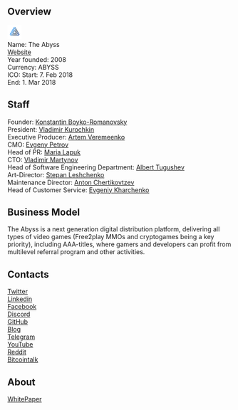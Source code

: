 ## Overview
![logo](../projects/logo/the_abyss.png)  
Name: The Abyss  
[Website](https://www.theabyss.com/)  
Year founded: 2008  
Currency: ABYSS  
ICO: Start: 7. Feb 2018  
End: 1. Mar 2018
## Staff
Founder: [Konstantin Boyko-Romanovsky](../people/konstantin_boyko-romanovsky.md)  
President: [Vladimir Kurochkin](../people/vladimir_kurochkin.md)  
Executive Producer: [Artem Veremeenko](../people/artem_veremeenko.md)  
CMO: [Evgeny Petrov](../people/evgeny_petrov.md)  
Head of PR: [Maria Lapuk](../people/maria_lapuk.md)  
CTO: [Vladimir Martynov](../people/vladimir_martynov.md)  
Head of Software Engineering Department: [Albert Tugushev](../people/albert_tugushev.md)  
Art-Director: [Stepan Leshchenko](../people/stepan_leshchenko.md)  
Maintenance Director: [Anton Chertikovtzev](../people/anton_chertikovtzev.md)  
Head of Customer Service: [Evgeniy Kharchenko](../people/evgeniy_kharchenko.md)  
## Business Model
The Abyss is a next generation digital distribution platform, delivering all types of video games (Free2play MMOs and cryptogames being a key priority), including AAA-titles, where gamers and developers can profit from multilevel referral program and other activities.
## Contacts  
[Twitter](https://twitter.com/theabyss)  
[Linkedin](https://www.linkedin.com/company/theabyss/)  
[Facebook](https://www.facebook.com/theabyss/)  
[Discord](https://discordapp.com/invite/uRe8h57)  
[GitHub](https://github.com/theabyssportal)  
[Blog](https://medium.com/theabyss)   
[Telegram](https://t.me/theabyss)  
[YouTube](https://www.youtube.com/c/TheAbyssPortal)  
[Reddit](https://www.reddit.com/r/theabyssplatform/)  
[Bitcointalk](https://bitcointalk.org/index.php?topic=2526681.0)
## About  
[WhitePaper](https://www.theabyss.com/static/docs/theabyss-whitepaper-en.pdf?20180122T224436)  
